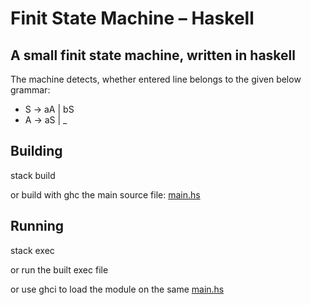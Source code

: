 # Finit State Machine – Haskell

## A small finit state machine, written in haskell

The machine detects, whether entered line belongs to the given below grammar:

- S -> aA | bS
- A -> aS | _

## Building

stack build 

or build with ghc the main source file: [main.hs](https://github.com/Ubsefor/fsm-lexi/blob/master/app/Main.hs)

## Running

stack exec

or run the built exec file

or use ghci to load the module on the same [main.hs](https://github.com/Ubsefor/fsm-lexi/blob/master/app/Main.hs)



